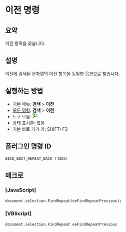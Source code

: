 # 이전 명령

## 요약

이전 항목을 찾습니다.

## 설명

이전에 검색된 문자열의 이전 항목을 동일한 옵션으로 찾습니다.

## 실행하는 방법

- 기본 메뉴: **검색** \> **이전**
- [모든 명령](../tools/all_commands): **검색** \> **이전**
- 도구 모음:
![](../../images/editrepeatback.png)
- 상태 표시줄: 없음
- 기본 바로 가기 키: SHIFT+F3

## 플러그인 명령 ID

```
EEID_EDIT_REPEAT_BACK (4203)
```

## 매크로

### \[JavaScript\]

```
document.selection.FindRepeat(eeFindRepeatPrevious);
```

### \[VBScript\]

```
document.selection.FindRepeat eeFindRepeatPrevious
```
